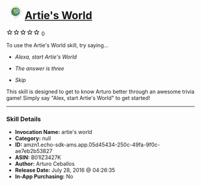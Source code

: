 # &nbsp;<img src="skill_icon" alt="Artie's World icon" width="36"> [Artie's World](http://alexa.amazon.com/#skills/amzn1.echo-sdk-ams.app.05d45434-250c-49fa-9f0c-ae7eb2b53827)
![0 stars](../../images/ic_star_border_black_18dp_1x.png)![0 stars](../../images/ic_star_border_black_18dp_1x.png)![0 stars](../../images/ic_star_border_black_18dp_1x.png)![0 stars](../../images/ic_star_border_black_18dp_1x.png)![0 stars](../../images/ic_star_border_black_18dp_1x.png) 0

To use the Artie's World skill, try saying...

* *Alexa, start Artie's World*

* *The answer is three*

* *Skip*

This skill is designed to get to know Arturo better through an awesome trivia game!
Simply say "Alex, start Artie's World" to get started!

***

### Skill Details

* **Invocation Name:** artie's world
* **Category:** null
* **ID:** amzn1.echo-sdk-ams.app.05d45434-250c-49fa-9f0c-ae7eb2b53827
* **ASIN:** B01IZ3427K
* **Author:** Arturo Ceballos
* **Release Date:** July 28, 2016 @ 04:26:35
* **In-App Purchasing:** No
